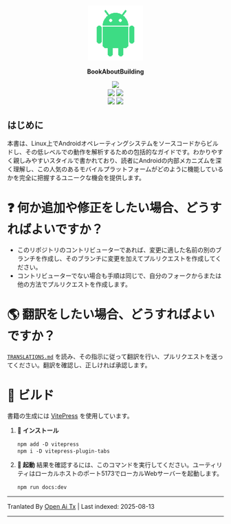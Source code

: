 <p align="center">
  <img src="https://raw.githubusercontent.com/Roker2/BookAboutBuilding/master/website/public/icon.png" width="128"/>
  <p align="center"><b>BookAboutBuilding</b></p>
</p>

<p align="center">
<img src="https://img.shields.io/badge/Android-3DDC84?style=for-the-badge&logo=android&logoColor=white"/><br>
<img src="https://img.shields.io/badge/lineageos-167C80?style=for-the-badge&logo=lineageos&logoColor=white"/>
<img src="https://img.shields.io/badge/Linux-FCC624?style=for-the-badge&logo=linux&logoColor=black"/><br>
<img src="https://img.shields.io/badge/Arch%20Linux-1793D1?logo=arch-linux&logoColor=fff&style=for-the-badge"/>
<img src="https://img.shields.io/badge/Debian-D70A53?style=for-the-badge&logo=debian&logoColor=white"/>
</p>

## はじめに

本書は、Linux上でAndroidオペレーティングシステムをソースコードからビルドし、その低レベルでの動作を解析するための包括的なガイドです。わかりやすく親しみやすいスタイルで書かれており、読者にAndroidの内部メカニズムを深く理解し、この人気のあるモバイルプラットフォームがどのように機能しているかを完全に把握するユニークな機会を提供します。

# ❓ 何か追加や修正をしたい場合、どうすればよいですか？

* このリポジトリのコントリビューターであれば、変更に適した名前の別のブランチを作成し、そのブランチに変更を加えてプルリクエストを作成してください。 
* コントリビューターでない場合も手順は同じで、自分のフォークからまたは他の方法でプルリクエストを作成します。

# 🌎 翻訳をしたい場合、どうすればよいですか？
[`TRANSLATIONS.md`](https://raw.githubusercontent.com/Roker2/BookAboutBuilding/master/TRANSLATIONS.md) を読み、その指示に従って翻訳を行い、プルリクエストを送ってください。翻訳を確認し、正しければ承認します。

# 🔨 ビルド

書籍の生成には [VitePress](https://vitepress.dev/) を使用しています。
1. <b>🦀 インストール</b>

	```
	npm add -D vitepress
	npm i -D vitepress-plugin-tabs
	```
2. <b>🚀 起動</b>
	結果を確認するには、このコマンドを実行してください。ユーティリティはローカルホストのポート5173でローカルWebサーバーを起動します。
	```
	npm run docs:dev
	```



---


Tranlated By [Open Ai Tx](https://github.com/OpenAiTx/OpenAiTx) | Last indexed: 2025-08-13


---